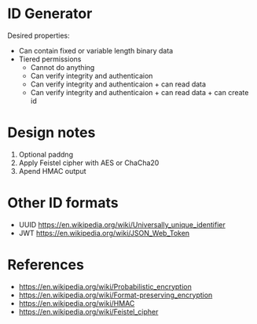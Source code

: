 # ID Generator
Desired properties:
- Can contain fixed or variable length binary data
- Tiered permissions
  - Cannot do anything
  - Can verify integrity and authenticaion
  - Can verify integrity and authenticaion + can read data
  - Can verify integrity and authenticaion + can read data + can create id

# Design notes
1. Optional paddng
2. Apply Feistel cipher with AES or ChaCha20
3. Apend HMAC output

# Other ID formats
- UUID https://en.wikipedia.org/wiki/Universally_unique_identifier
- JWT https://en.wikipedia.org/wiki/JSON_Web_Token

# References
- https://en.wikipedia.org/wiki/Probabilistic_encryption
- https://en.wikipedia.org/wiki/Format-preserving_encryption
- https://en.wikipedia.org/wiki/HMAC
- https://en.wikipedia.org/wiki/Feistel_cipher
